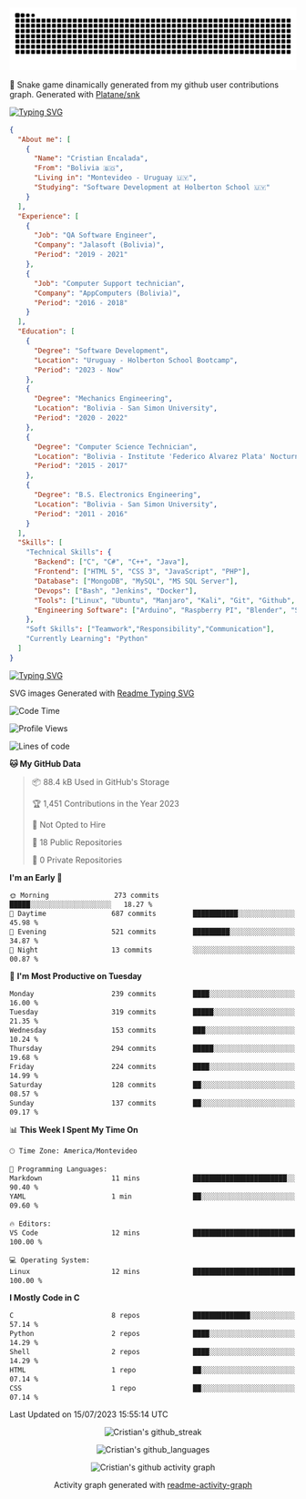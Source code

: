 <!---
<p align="left"> <img src="https://komarev.com/ghpvc/?username=cristian-encalada&label=Profile%20views&color=0e75b6&style=flat" alt="cristian-encalada" /> </p>
--->
<img alt="github contribution snake animation" src="https://github.com/cristian-encalada/cristian-encalada/blob/output/github-contribution-grid-snake.svg">

 :snake: Snake game dinamically generated from my github user contributions graph. Generated with [Platane/snk](https://github.com/Platane/snk)

[![Typing SVG](https://readme-typing-svg.demolab.com?duration=4000&pause=500&color=00FF00&background=000000&vCenter=true&width=435&lines=%5Bcristian%40github%5D%24+echo+Hi!;%5Bcristian%40github%5D%24+whoami)](https://git.io/typing-svg)

```JSON
{
  "About me": [
    {
      "Name": "Cristian Encalada",
      "From": "Bolivia 🇧🇴",
      "Living in": "Montevideo - Uruguay 🇺🇾",
      "Studying": "Software Development at Holberton School 🇺🇾"
    }
  ],
  "Experience": [
    {
      "Job": "QA Software Engineer",
      "Company": "Jalasoft (Bolivia)",
      "Period": "2019 - 2021"
    },
    {
      "Job": "Computer Support technician",
      "Company": "AppComputers (Bolivia)",
      "Period": "2016 - 2018"
    }
  ],
  "Education": [
    {
      "Degree": "Software Development",
      "Location": "Uruguay - Holberton School Bootcamp",
      "Period": "2023 - Now"
    },
    {
      "Degree": "Mechanics Engineering",
      "Location": "Bolivia - San Simon University",
      "Period": "2020 - 2022"
    },
    {
      "Degree": "Computer Science Technician",
      "Location": "Bolivia - Institute 'Federico Alvarez Plata' Nocturno",
      "Period": "2015 - 2017"
    },
    {
      "Degree": "B.S. Electronics Engineering",
      "Location": "Bolivia - San Simon University",
      "Period": "2011 - 2016"
    }
  ],
  "Skills": [
    "Technical Skills": {
      "Backend": ["C", "C#", "C++", "Java"],
      "Frontend": ["HTML 5", "CSS 3", "JavaScript", "PHP"],
      "Database": ["MongoDB", "MySQL", "MS SQL Server"],
      "Devops": ["Bash", "Jenkins", "Docker"],
      "Tools": ["Linux", "Ubuntu", "Manjaro", "Kali", "Git", "Github", "Windows", "Jira", "Bitbucket", "Visual Studio Code"],
      "Engineering Software": ["Arduino", "Raspberry PI", "Blender", "SOLIDWORKS", "MATLAB"]
    },
    "Soft Skills": ["Teamwork","Responsibility","Communication"],
    "Currently Learning": "Python"
  ]
}
```

[![Typing SVG](https://readme-typing-svg.demolab.com?font=Fira+Code&duration=4000&pause=501&color=00FF00&background=000000&vCenter=true&width=435&lines=%5Bcristian%40github%5D%24+ls+.%2Fstatistics)](https://git.io/typing-svg)

 SVG images Generated with [Readme Typing SVG](https://readme-typing-svg.demolab.com/demo/)

<!--START_SECTION:waka-->
![Code Time](http://img.shields.io/badge/Code%20Time-13%20mins-blue)

![Profile Views](http://img.shields.io/badge/Profile%20Views-4-blue)

![Lines of code](https://img.shields.io/badge/From%20Hello%20World%20I%27ve%20Written-129.9%20thousand%20lines%20of%20code-blue)

**🐱 My GitHub Data** 

> 📦 88.4 kB Used in GitHub's Storage 
 > 
> 🏆 1,451 Contributions in the Year 2023
 > 
> 🚫 Not Opted to Hire
 > 
> 📜 18 Public Repositories 
 > 
> 🔑 0 Private Repositories 
 > 
**I'm an Early 🐤** 

```text
🌞 Morning                273 commits         █████░░░░░░░░░░░░░░░░░░░░   18.27 % 
🌆 Daytime                687 commits         ███████████░░░░░░░░░░░░░░   45.98 % 
🌃 Evening                521 commits         █████████░░░░░░░░░░░░░░░░   34.87 % 
🌙 Night                  13 commits          ░░░░░░░░░░░░░░░░░░░░░░░░░   00.87 % 
```
📅 **I'm Most Productive on Tuesday** 

```text
Monday                   239 commits         ████░░░░░░░░░░░░░░░░░░░░░   16.00 % 
Tuesday                  319 commits         █████░░░░░░░░░░░░░░░░░░░░   21.35 % 
Wednesday                153 commits         ███░░░░░░░░░░░░░░░░░░░░░░   10.24 % 
Thursday                 294 commits         █████░░░░░░░░░░░░░░░░░░░░   19.68 % 
Friday                   224 commits         ████░░░░░░░░░░░░░░░░░░░░░   14.99 % 
Saturday                 128 commits         ██░░░░░░░░░░░░░░░░░░░░░░░   08.57 % 
Sunday                   137 commits         ██░░░░░░░░░░░░░░░░░░░░░░░   09.17 % 
```


📊 **This Week I Spent My Time On** 

```text
🕑︎ Time Zone: America/Montevideo

💬 Programming Languages: 
Markdown                 11 mins             ███████████████████████░░   90.40 % 
YAML                     1 min               ██░░░░░░░░░░░░░░░░░░░░░░░   09.60 % 

🔥 Editors: 
VS Code                  12 mins             █████████████████████████   100.00 % 

💻 Operating System: 
Linux                    12 mins             █████████████████████████   100.00 % 
```

**I Mostly Code in C** 

```text
C                        8 repos             ██████████████░░░░░░░░░░░   57.14 % 
Python                   2 repos             ████░░░░░░░░░░░░░░░░░░░░░   14.29 % 
Shell                    2 repos             ████░░░░░░░░░░░░░░░░░░░░░   14.29 % 
HTML                     1 repo              ██░░░░░░░░░░░░░░░░░░░░░░░   07.14 % 
CSS                      1 repo              ██░░░░░░░░░░░░░░░░░░░░░░░   07.14 % 
```




 Last Updated on 15/07/2023 15:55:14 UTC
<!--END_SECTION:waka-->

<div align = "center">

![Cristian's github_streak](https://github-readme-streak-stats.herokuapp.com/?user=cristian-encalada&hide_border=true&theme=dark)

![Cristian's github_languages](https://github-readme-stats.vercel.app/api/top-langs?username=cristian-encalada&show_icons=true&hide_border=true&locale=en&layout=compact&theme=dark)

![Cristian's github activity graph](https://github-readme-activity-graph.vercel.app/graph?username=cristian-encalada&theme=github-compact)

Activity graph generated with [readme-activity-graph](https://github.com/Ashutosh00710/github-readme-activity-graph)

</div>